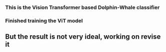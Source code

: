 ### This is the Vision Transformer based Dolphin-Whale classifier

### Finished training the ViT model

## But the result is not very ideal, working on revise it